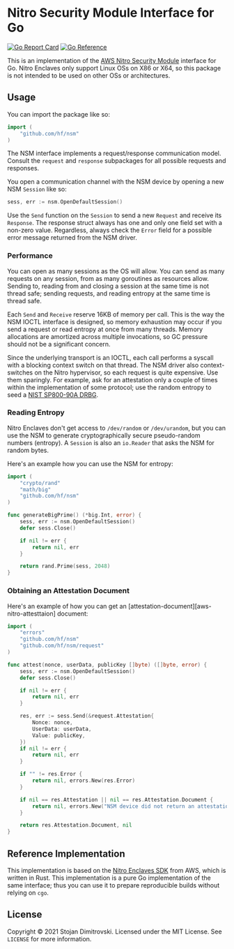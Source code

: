 # Nitro Security Module Interface for Go

[![Go Report Card][go-reportcard-badge]][go-reportcard] [![Go Reference][pkg.go.dev-badge]][pkg.go.dev]

This is an implementation of the [AWS Nitro Security Module][nsm] interface for
Go. Nitro Enclaves only support Linux OSs on X86 or X64, so this package is not
intended to be used on other OSs or architectures.

## Usage

You can import the package like so:

```go
import (
    "github.com/hf/nsm"
)
```

The NSM interface implements a request/response communication model. Consult
the `request` and `response` subpackages for all possible requests and
responses.

You open a communication channel with the NSM device by opening a new NSM
`Session` like so:

```go
sess, err := nsm.OpenDefaultSession()
```

Use the `Send` function on the `Session` to send a new `Request` and receive
its `Response`. The response struct always has one and only one field set with
a non-zero value. Regardless, always check the `Error` field for a possible
error message returned from the NSM driver.

### Performance

You can open as many sessions as the OS will allow. You can send as many
requests on any session, from as many goroutines as resources allow. Sending
to, reading from and closing a session at the same time is not thread safe;
sending requests, and reading entropy at the same time is thread safe.

Each `Send` and `Receive` reserve 16KB of memory per call. This is the way the
NSM IOCTL interface is designed, so memory exhaustion may occur if you send a
request or read entropy at once from many threads. Memory allocations are
amortized across multiple invocations, so GC pressure should not be a
significant concern.

Since the underlying transport is an IOCTL, each call performs a syscall with a
blocking context switch on that thread. The NSM driver also context-switches on
the Nitro hypervisor, so each request is quite expensive. Use them sparingly.
For example, ask for an attestation only a couple of times within the
implementation of some protocol; use the random entropy to seed a [NIST
SP800-90A DRBG][nist-sp800-90a].

### Reading Entropy

Nitro Enclaves don't get access to `/dev/random` or `/dev/urandom`, but you can
use the NSM to generate cryptographically secure pseudo-random numbers
(entropy). A `Session` is also an `io.Reader` that asks the NSM for random
bytes.

Here's an example how you can use the NSM for entropy:

```go
import (
    "crypto/rand"
    "math/big"
    "github.com/hf/nsm"
)

func generateBigPrime() (*big.Int, error) {
    sess, err := nsm.OpenDefaultSession()
    defer sess.Close()

    if nil != err {
        return nil, err
    }

    return rand.Prime(sess, 2048)
}
```

### Obtaining an Attestation Document

Here's an example of how you can get an [attestation-document][aws-nitro-attesttaion] document:

```go
import (
    "errors"
    "github.com/hf/nsm"
    "github.com/hf/nsm/request"
)

func attest(nonce, userData, publicKey []byte) ([]byte, error) {
    sess, err := nsm.OpenDefaultSession()
    defer sess.Close()

    if nil != err {
        return nil, err
    }

    res, err := sess.Send(&request.Attestation{
        Nonce: nonce,
        UserData: userData,
        Value: publicKey,
    })
    if nil != err {
        return nil, err
    }

    if "" != res.Error {
        return nil, errors.New(res.Error)
    }

    if nil == res.Attestation || nil == res.Attestation.Document {
        return nil, errors.New("NSM device did not return an attestation")
    }

    return res.Attestation.Document, nil
}
```

## Reference Implementation

This implementation is based on the [Nitro Enclaves SDK][nitro-enclaves-sdk]
from AWS, which is written in Rust. This implementation is a pure Go
implementation of the same interface; thus you can use it to prepare
reproducible builds without relying on `cgo`.

## License

Copyright &copy; 2021 Stojan Dimitrovski. Licensed under the MIT License. See
`LICENSE` for more information.

[go-reportcard-badge]: https://goreportcard.com/badge/github.com/hf/nsm
[go-reportcard]: https://goreportcard.com/report/github.com/hf/nsm
[pkg.go.dev-badge]: https://pkg.go.dev/badge/hf/nsm.svg
[pkg.go.dev]: https://pkg.go.dev/hf/nsm

[nsm]: https://github.com/aws/aws-nitro-enclaves-nsm-api
[aws-nitro-attestation]: https://docs.aws.amazon.com/enclaves/latest/user/set-up-attestation.html
[nitro-enclaves-sdk]: https://github.com/aws/aws-nitro-enclaves-nsm-api
[nist-sp800-90a]: https://csrc.nist.gov/publications/detail/sp/800-90a/rev-1/final
